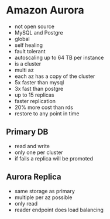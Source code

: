 # Amazon Aurora
- not open source
- MySQL and Postgre
- global
- self healing
- fault tolerant
- autoscaling up to 64 TB per instance
- is a cluster
- multi az
- each az has a copy of the cluster
- 5x faster than mysql
- 3x fast than postgre
- up to 15 replicas
- faster replication
- 20% more cost than rds
- restore to any point in time
## Primary DB
- read and write
- only one per cluster
- if fails a replica will be promoted
## Aurora Replica
- same storage as primary
- multiple per az possible
- only read
- reader endpoint does load balancing